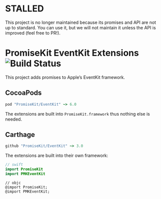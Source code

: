 # STALLED

This project is no longer maintained because its promises and API are not up to standard. You can use it, but we will not maintain it unless the API is improved (feel free to PR!).

# PromiseKit EventKit Extensions ![Build Status]

This project adds promises to Apple’s EventKit framework.

## CocoaPods

```ruby
pod "PromiseKit/EventKit" ~> 6.0
```

The extensions are built into `PromiseKit.framework` thus nothing else is needed.

## Carthage

```ruby
github "PromiseKit/EventKit" ~> 3.0
```

The extensions are built into their own framework:

```swift
// swift
import PromiseKit
import PMKEventKit
```

```objc
// objc
@import PromiseKit;
@import PMKEventKit;
```


[Build Status]: https://travis-ci.org/PromiseKit/EventKit.svg?branch=master
